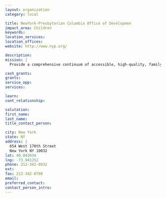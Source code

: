 ```yaml
---
layout: organization
category: local

title: NewYork-Presbyterian Columbia Office of Developmen
impact_area: Children
keywords: 
location_services: 
location_offices: 
website: http://www.nyp.org/

description: 
mission: |
  Provide a comprehensive continuum of accessible, high-quality, family-centered children's services Improve the health status of children in our community Maintain Morgan Stanley Children's Hospital and the Komansky Center as world-class academic centers for children's healthcare services, teaching and research Promote the development and coordination of regional children's programs and services through the growth of the Children's Healthcare System Promote the application of scientific advancements and technologies in the diagnosis and treatment of childhood diseases and other health-related problems 

cash_grants: 
grants: 
service_opp: 
services: 

learn: 
cont_relationship: 

salutation: 
first_name: 
last_name: 
title_contact_person: 

city: New York
state: NY
address: |
  654 West 170th Street     
  New York NY 10032
lat: 40.843034
lng: -73.941252
phone: 212-342-0932
ext: 
fax: 212-342-0788
email: 
preferred_contact: 
contact_person_intro: 
---
```

